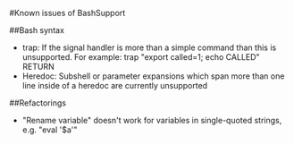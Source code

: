 #Known issues of BashSupport

##Bash syntax
- trap: If the signal handler is more than a simple command than this is unsupported. For example: trap "export called=1; echo CALLED" RETURN
- Heredoc: Subshell or parameter expansions which span more than one line inside of a heredoc are currently unsupported 

##Refactorings
- "Rename variable" doesn't work for variables in single-quoted strings, e.g. "eval '$a'"

